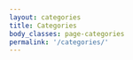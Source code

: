 ```yaml
---
layout: categories
title: Categories
body_classes: page-categories
permalink: '/categories/'
---
```

